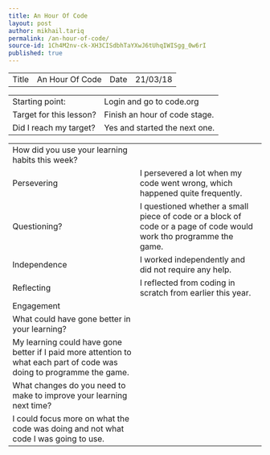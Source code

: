 ```yaml
---
title: An Hour Of Code
layout: post
author: mikhail.tariq
permalink: /an-hour-of-code/
source-id: 1Ch4M2nv-ck-XH3CISdbhTaYXwJ6tUhqIWISgg_0w6rI
published: true
---
```

<table>
  <tr>
    <td>Title</td>
    <td>                                             An Hour Of Code</td>
    <td>Date</td>
    <td>21/03/18</td>
  </tr>
</table>


<table>
  <tr>
    <td>Starting point:</td>
    <td>                                                  Login and go to code.org</td>
  </tr>
  <tr>
    <td>Target for this lesson?</td>
    <td>                                                  Finish an hour of code stage.</td>
  </tr>
  <tr>
    <td>Did I reach my target? </td>
    <td>                                                  Yes and started the next one.</td>
  </tr>
</table>


<table>
  <tr>
    <td>How did you use your learning habits this week?</td>
    <td></td>
  </tr>
  <tr>
    <td>Persevering</td>
    <td>I persevered a lot when my code went wrong, which happened quite frequently.</td>
  </tr>
  <tr>
    <td>Questioning?</td>
    <td>I questioned whether a small piece of code or a block of code or a page of code would work tho programme the game.</td>
  </tr>
  <tr>
    <td>Independence</td>
    <td>I worked independently and did not require any help.</td>
  </tr>
  <tr>
    <td>Reflecting</td>
    <td>I reflected from coding in scratch from earlier this year.</td>
  </tr>
  <tr>
    <td>Engagement</td>
    <td></td>
  </tr>
  <tr>
    <td>What could have gone better in your learning?</td>
    <td></td>
  </tr>
  <tr>
    <td>My learning could have gone better if I paid more attention to what each part of code was doing to programme the game.</td>
    <td></td>
  </tr>
  <tr>
    <td>What changes do you need to make to improve your learning next time?</td>
    <td></td>
  </tr>
  <tr>
    <td>I could focus more on what the code was doing and not what code I was going to use.</td>
    <td></td>
  </tr>
</table>


